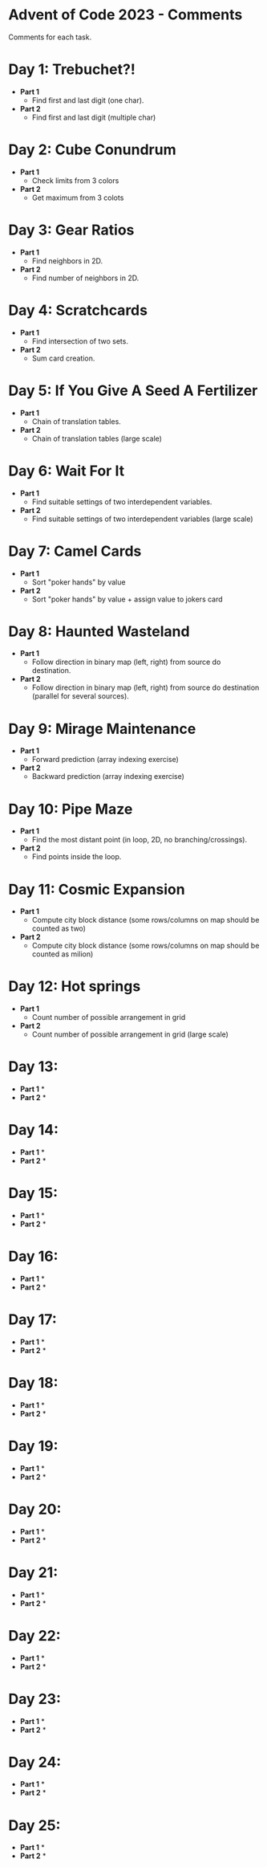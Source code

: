 # Advent of Code 2023 - Comments

Comments for each task.

# Day 1: Trebuchet?!

* **Part 1**
	* Find first and last digit (one char).
* **Part 2**
	* Find first and last digit (multiple char)

# Day 2: Cube Conundrum

* **Part 1**
	* Check limits from 3 colors
* **Part 2**
	* Get maximum from 3 colots

# Day 3: Gear Ratios

* **Part 1**
	* Find neighbors in 2D.
* **Part 2**
	* Find number of neighbors in 2D.

# Day 4: Scratchcards

* **Part 1**
	* Find intersection of two sets.
* **Part 2**
	* Sum card creation.

# Day 5: If You Give A Seed A Fertilizer

* **Part 1**
	* Chain of translation tables.
* **Part 2**
	* Chain of translation tables (large scale)

# Day 6: Wait For It

* **Part 1**
	* Find suitable settings of two interdependent variables.
* **Part 2**
	* Find suitable settings of two interdependent variables (large scale)

# Day 7: Camel Cards

* **Part 1**
	* Sort "poker hands" by value
* **Part 2**
	* Sort "poker hands" by value + assign value to jokers card
 
# Day 8: Haunted Wasteland

* **Part 1**
	* Follow direction in binary map (left, right) from source do destination.
* **Part 2**
	* Follow direction in binary map (left, right) from source do destination (parallel for several sources).

# Day 9: Mirage Maintenance

* **Part 1**
	* Forward prediction (array indexing exercise)
* **Part 2**
	* Backward prediction (array indexing exercise)

# Day 10: Pipe Maze

* **Part 1**
	* Find the most distant point (in loop, 2D, no branching/crossings).
* **Part 2**
	* Find points inside the loop.

# Day 11: Cosmic Expansion

* **Part 1**
	* Compute city block distance (some rows/columns on map should be counted as two)
* **Part 2**
	* Compute city block distance (some rows/columns on map should be counted as milion)

# Day 12: Hot springs

* **Part 1**
	* Count number of possible arrangement in grid
* **Part 2**
	* Count number of possible arrangement in grid (large scale)

# Day 13: 

* **Part 1**
	* 
* **Part 2**
	* 

# Day 14: 

* **Part 1**
	* 
* **Part 2**
	* 

# Day 15: 

* **Part 1**
	* 
* **Part 2**
	* 

# Day 16: 

* **Part 1**
	* 
* **Part 2**
	* 

# Day 17: 

* **Part 1**
	* 
* **Part 2**
	* 

# Day 18: 

* **Part 1**
	* 
* **Part 2**
	* 

# Day 19: 

* **Part 1**
	* 
* **Part 2**
	* 

# Day 20: 

* **Part 1**
	* 
* **Part 2**
	* 

# Day 21: 

* **Part 1**
	* 
* **Part 2**
	* 

# Day 22: 

* **Part 1**
	* 
* **Part 2**
	* 

# Day 23: 

* **Part 1**
	* 
* **Part 2**
	* 

# Day 24: 

* **Part 1**
	* 
* **Part 2**
	* 

# Day 25: 

* **Part 1**
	* 
* **Part 2**
	* 
